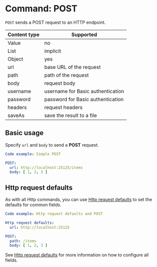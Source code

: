 # Command: POST

`POST` sends a POST request to an HTTP endpoint.

| Content type | Supported                         |
|--------------|-----------------------------------|
| Value        | no                                |
| List         | implicit                          |
| Object       | yes                               |
| url          | base URL of the request           |
| path         | path of the request               |
| body         | request body                      |
| username     | username for Basic authentication |
| password     | password for Basic authentication |
| headers      | request headers                   |
| saveAs       | save the result to a file         |

## Basic usage

Specify `url` and `body` to send a **POST** request.

```yaml
Code example: Simple POST

POST:
  url: http://localhost:25125/items
  body: [ 1, 2, 3 ]
```

## Http request defaults

As with all Http commands, you can use [Http request defaults](Http%20request%20defaults.md) to set the defaults for
common fields.

```yaml
Code example: Http request defaults and POST

Http request defaults:
  url: http://localhost:25125

POST:
  path: /items
  body: [ 1, 2, 3 ]
```

See [Http request defaults](Http%20request%20defaults.md) for more information on how to configure all fields.
